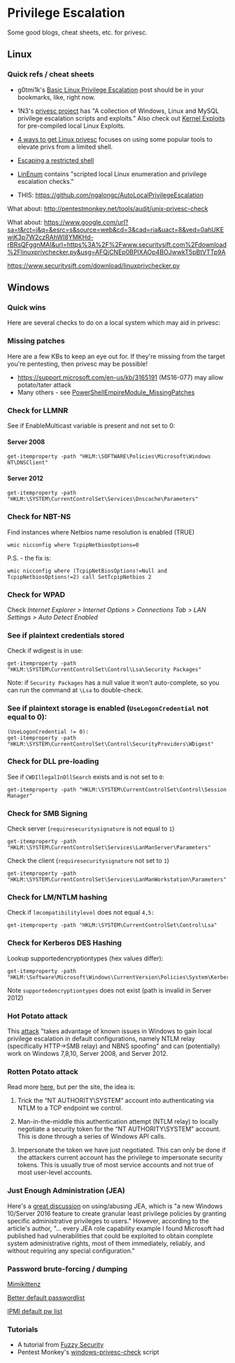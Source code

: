 # Privilege Escalation
Some good blogs, cheat sheets, etc. for privesc.

## Linux

### Quick refs / cheat sheets
* g0tmi1k's [Basic Linux Privilege Escalation](https://blog.g0tmi1k.com/2011/08/basic-linux-privilege-escalation/) post should be in your bookmarks, like, right now.

* 1N3's [privesc project](https://github.com/1N3/PrivEsc) has "A collection of Windows, Linux and MySQL privilege escalation scripts and exploits."  Also check out [Kernel Exploits](https://www.kernel-exploits.com) for pre-compiled local Linux Exploits.

* [4 ways to get Linux privesc](http://www.hackingarticles.in/4-ways-get-linux-privilege-escalation/) focuses on using some popular tools to elevate privs from a limited shell.

* [Escaping a restricted shell](https://humblesec.wordpress.com/2016/12/08/escaping-a-restricted-shell/)

* [LinEnum](https://github.com/rebootuser/LinEnum) contains "scripted local Linux enumeration and privilege escalation checks."

* THIS: https://github.com/ngalongc/AutoLocalPrivilegeEscalation

What about: http://pentestmonkey.net/tools/audit/unix-privesc-check

What about: https://www.google.com/url?sa=t&rct=j&q=&esrc=s&source=web&cd=3&cad=rja&uact=8&ved=0ahUKEwiK3p7W2czRAhWI8YMKHd-rBRsQFggnMAI&url=https%3A%2F%2Fwww.securitysift.com%2Fdownload%2Flinuxprivchecker.py&usg=AFQjCNEp0BPIXAOp4BOJwwkT5pBtVTTp9A

https://www.securitysift.com/download/linuxprivchecker.py


## Windows
### Quick wins
Here are several checks to do on a local system which may aid in privesc:

### Missing patches
Here are a few KBs to keep an eye out for.  If they're missing from the target you're pentesting, then privesc may be possible!

* https://support.microsoft.com/en-us/kb/3165191 (MS16-077) may allow potato/tater attack
* Many others - see [PowerShellEmpireModule_MissingPatches](https://github.com/hackern0v1c3/PowershellEmpireModule_MissingPatches)

### Check for LLMNR
See if EnableMulticast variable is present and not set to 0:

#### Server 2008
    get-itemproperty -path "HKLM:\SOFTWARE\Policies\Microsoft\Windows NT\DNSClient"

#### Server 2012

    get-itemproperty -path "HKLM:\SYSTEM\CurrentControlSet\Services\Dnscache\Parameters"

### Check for NBT-NS
Find instances where Netbios name resolution is enabled (TRUE)

    wmic nicconfig where TcpipNetbiosOptions=0

P.S. - the fix is:

    wmic nicconfig where (TcpipNetBiosOptions!=Null and TcpipNetbiosOptions!=2) call SetTcpipNetbios 2

### Check for WPAD

Check *Internet Explorer > Internet Options > Connections Tab > LAN Settings > Auto Detect Enabled*

### See if plaintext credentials stored
Check if wdigest is in use:

    get-itemproperty -path "HKLM:\SYSTEM\CurrentControlSet\Control\Lsa\Security Packages"

Note: if `Security Packages` has a null value it won't auto-complete, so you can run the command at `\Lsa` to double-check.

### See if plaintext storage is enabled (`UseLogonCredential` not equal to 0):

    (UseLogonCredential != 0):
    get-itemproperty -path "HKLM:\SYSTEM\CurrentControlSet\Control\SecurityProviders\WDigest"

### Check for DLL pre-loading
See if `CWDIllegalInDllSearch` exists and is not set to `0`:

    get-itemproperty -path "HKLM:\SYSTEM\CurrentControlSet\Control\Session Manager"

### Check for SMB Signing
Check server (`requiresecuritysignature` is not equal to `1`)    

    get-itemproperty -path "HKLM:\SYSTEM\CurrentControlSet\Services\LanManServer\Parameters"

Check the client (`requiresecuritysignature` not set to `1`)

    get-itemproperty -path "HKLM:\SYSTEM\CurrentControlSet\Services\LanManWorkstation\Parameters"
        
### Check for LM/NTLM hashing
Check if `lmcompatibilitylevel` does not equal `4,5:`

    get-itemproperty -path "HKLM:\SYSTEM\CurrentControlSet\Control\Lsa"   

### Check for Kerberos DES Hashing
Lookup supportedencryptiontypes (hex values differ):

    get-itemproperty -path "HKLM:\Software\Microsoft\Windows\CurrentVersion\Policies\System\Kerberos\Parameters"

Note `supportedencryptiontypes` does not exist (path is invalid in Server 2012)

### Hot Potato attack
This [attack](https://foxglovesecurity.com/2016/01/16/hot-potato/) "takes advantage of known issues in Windows to gain local privilege escalation in default configurations, namely NTLM relay (specifically HTTP->SMB relay) and NBNS spoofing" and can (potentially) work on Windows 7,8,10, Server 2008, and Server 2012.

### Rotten Potato attack
Read more [here](https://foxglovesecurity.com/2016/09/26/rotten-potato-privilege-escalation-from-service-accounts-to-system/), but per the site, the idea is:

1. Trick the “NT AUTHORITY\SYSTEM” account into authenticating via NTLM to a TCP endpoint we control.

2. Man-in-the-middle this authentication attempt (NTLM relay) to locally negotiate a security token for the “NT AUTHORITY\SYSTEM” account. This is done through a series of Windows API calls.

3. Impersonate the token we have just negotiated. This can only be done if the attackers current account has the privilege to impersonate security tokens. This is usually true of most service accounts and not true of most user-level accounts. 

### Just Enough Administration (JEA)
Here's a [great discussion](https://www.scriptjunkie.us/2016/10/just-too-much-administration-breaking-jea-powershells-new-security-barrier/) on using/abusing JEA, which is "a new Windows 10/Server 2016 feature to create granular least privilege policies by granting specific administrative privileges to users."  However, according to the article's author, "... every JEA role capability example I found Microsoft had published had vulnerabilities that could be exploited to obtain complete system administrative rights, most of them immediately, reliably, and without requiring any special configuration."

### Password brute-forcing / dumping
[Mimikittenz](https://github.com/putterpanda/mimikittenz)

[Better default passwordlist](https://github.com/govolution/betterdefaultpasslist)

[IPMI default pw list](https://github.com/netbiosX/Default-Credentials/blob/master/IPMI-Default-Password-List.mdown
)

### Tutorials
* A tutorial from [Fuzzy Security](http://www.fuzzysecurity.com/tutorials/16.html)
* Pentest Monkey's [windows-privesc-check](http://pentestmonkey.net/tools/windows-privesc-check) script
